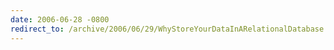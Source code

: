 ```yaml
---
date: 2006-06-28 -0800
redirect_to: /archive/2006/06/29/WhyStoreYourDataInARelationalDatabase.aspx/
---
```

